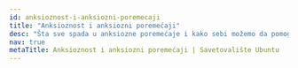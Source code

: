```yaml
---
id: anksioznost-i-anksiozni-poremecaji
title: "Anksioznost i anksiozni poremećaji"
desc: "Šta sve spada u anksiozne poremećaje i kako sebi možemo da pomognemo kada smo anksiozni."
nav: true
metaTitle: Anksioznost i anksiozni poremećaji | Savetovalište Ubuntu
---
```

